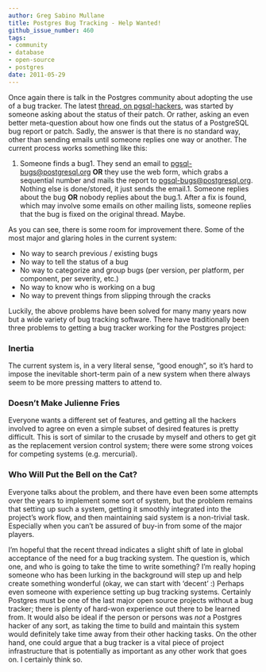 ```yaml
---
author: Greg Sabino Mullane
title: Postgres Bug Tracking - Help Wanted!
github_issue_number: 460
tags:
- community
- database
- open-source
- postgres
date: 2011-05-29
---
```




Once again there is talk in the Postgres community about adopting the use of a bug tracker. The latest [thread, on pgsql-hackers](https://web.archive.org/web/20110825004033/http://postgresql.1045698.n5.nabble.com/How-can-I-check-the-treatment-of-bug-fixes-td4431752.html), was started by someone asking about the status of their patch. Or rather, asking an even better meta-question about how one finds out the status of a PostgreSQL bug report or patch. Sadly, the answer is that there is no standard way, other than sending emails until someone replies one way or another. The current process works something like this:

1. Someone finds a bug1. They send an email to pgsql-bugs@postgresql.org **OR** they use the web form, which grabs a sequential number and mails the report to pgsql-bugs@postgresql.org. Nothing else is done/stored, it just sends the email.1. Someone replies about the bug **OR** nobody replies about the bug.1. After a fix is found, which may involve some emails on other mailing lists, someone replies that the bug is fixed on the original thread. Maybe.

As you can see, there is some room for improvement there. Some of the most major and glaring holes in the current system:

- No way to search previous / existing bugs
- No way to tell the status of a bug
- No way to categorize and group bugs (per version, per platform, per component, per severity, etc.)
- No way to know who is working on a bug
- No way to prevent things from slipping through the cracks

Luckily, the above problems have been solved for many many years now but a wide variety of bug tracking software. There have traditionally been three problems to getting a bug tracker working for the Postgres
project:

### Inertia

The current system is, in a very literal sense, “good enough”, so it’s hard to impose the inevitable short-term pain of a new system when there always seem to be more pressing matters to attend to.

### Doesn’t Make Julienne Fries

Everyone wants a different set of features, and getting all the hackers involved to agree on even a simple subset of desired features is pretty difficult. This is sort of similar to the crusade by myself and others to get git as the replacement version control system; there were some strong voices for competing systems (e.g. mercurial).

### Who Will Put the Bell on the Cat?

Everyone talks about the problem, and there have even been some attempts over the years to implement some sort of system, but the problem remains that setting up such a system, getting it smoothly integrated into the project’s work flow, and then maintaining said system is a non-trivial task. Especially when you can’t be assured of buy-in from some of the major players.

I’m hopeful that the recent thread indicates a slight shift of late in global acceptance of the need for a bug tracking system. The question is, which one, and who is going to take the time to write something? I’m really hoping
someone who has been lurking in the background will step up and help create something wonderful (okay, we can start with ‘decent’ :) Perhaps even someone with experience setting up bug tracking systems. Certainly Postgres must be one of the last major open source projects without a bug tracker; there is plenty of hard-won experience out there to be learned from. It would also be ideal if the person or persons was *not* a Postgres hacker of any sort, as taking the time to build and maintain this system would definitely take time away from their other hacking tasks. On the other hand, one could argue that a bug tracker is a vital piece of project infrastructure that is potentially as important as any other work that goes on. I certainly think so.


